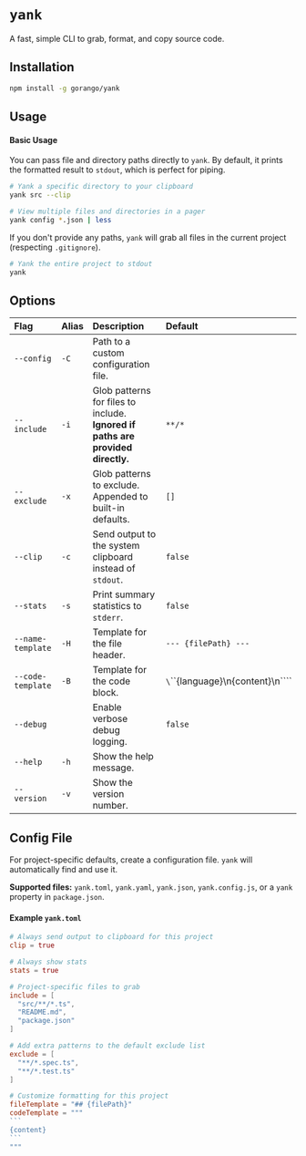# `yank`

A fast, simple CLI to grab, format, and copy source code.

## Installation

```sh
npm install -g gorango/yank
```

## Usage

#### Basic Usage
You can pass file and directory paths directly to `yank`. By default, it prints the formatted result to `stdout`, which is perfect for piping.

```sh
# Yank a specific directory to your clipboard
yank src --clip

# View multiple files and directories in a pager
yank config *.json | less
```

If you don't provide any paths, `yank` will grab all files in the current project (respecting `.gitignore`).

```sh
# Yank the entire project to stdout
yank
```

## Options

| Flag | Alias | Description | Default |
| :--- | :--- | :--- | :--- |
| `--config` | `-C` | Path to a custom configuration file. | |
| `--include` | `-i` | Glob patterns for files to include. **Ignored if paths are provided directly.** | `**/*` |
| `--exclude` | `-x` | Glob patterns to exclude. Appended to built-in defaults. | `[]` |
| `--clip` | `-c` | Send output to the system clipboard instead of `stdout`. | `false` |
| `--stats` | `-s` | Print summary statistics to `stderr`. | `false` |
| `--name-template` | `-H` | Template for the file header. | `--- {filePath} ---` |
| `--code-template` | `-B` | Template for the code block. | `\`\`\`{language}\n{content}\n\`\`\`` |
| `--debug` | | Enable verbose debug logging. | `false` |
| `--help` | `-h` | Show the help message. | |
| `--version` | `-v` | Show the version number. | |

## Config File

For project-specific defaults, create a configuration file. `yank` will automatically find and use it.

**Supported files:** `yank.toml`, `yank.yaml`, `yank.json`, `yank.config.js`, or a `yank` property in `package.json`.

#### Example `yank.toml`

````toml
# Always send output to clipboard for this project
clip = true

# Always show stats
stats = true

# Project-specific files to grab
include = [
  "src/**/*.ts",
  "README.md",
  "package.json"
]

# Add extra patterns to the default exclude list
exclude = [
  "**/*.spec.ts",
  "**/*.test.ts"
]

# Customize formatting for this project
fileTemplate = "## {filePath}"
codeTemplate = """
```
{content}
```
"""
````
